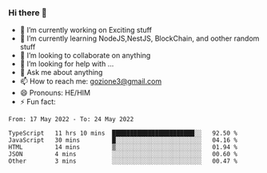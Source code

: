 ### Hi there 👋

<!--
**charlieScript/charlieScript** is a ✨ _special_ ✨ repository because its `README.md` (this file) appears on your GitHub profile.

Here are some ideas to get you started: -->

- 🔭 I’m currently working on Exciting stuff
- 🌱 I’m currently learning NodeJS,NestJS, BlockChain, and oother random stuff
- 👯 I’m looking to collaborate on anything
- 🤔 I’m looking for help with ...
- 💬 Ask me about anything
- 📫 How to reach me: gozione3@gmail.com
- 😄 Pronouns: HE/HIM
- ⚡ Fun fact: 
<!--START_SECTION:waka-->

```text
From: 17 May 2022 - To: 24 May 2022

TypeScript   11 hrs 10 mins  ███████████████████████░░   92.50 %
JavaScript   30 mins         █░░░░░░░░░░░░░░░░░░░░░░░░   04.16 %
HTML         14 mins         ▒░░░░░░░░░░░░░░░░░░░░░░░░   01.94 %
JSON         4 mins          ░░░░░░░░░░░░░░░░░░░░░░░░░   00.60 %
Other        3 mins          ░░░░░░░░░░░░░░░░░░░░░░░░░   00.47 %
```

<!--END_SECTION:waka-->
